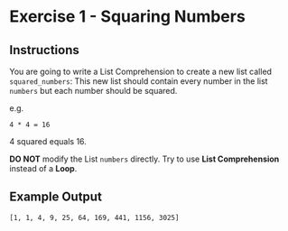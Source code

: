 # Exercise 1 - Squaring Numbers

## Instructions
You are going to write a List Comprehension to create a new list called <code>squared_numbers</code>: This new list should contain every number in the list <code>numbers</code> but each number should be squared.

e.g.
```
4 * 4 = 16
```

4 squared equals 16.

**DO NOT** modify the List <code>numbers</code> directly. Try to use **List Comprehension** instead of a **Loop**.

## Example Output
```
[1, 1, 4, 9, 25, 64, 169, 441, 1156, 3025]
```
